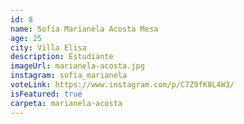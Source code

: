 ```yaml
---
id: 8
name: Sofía Marianela Acosta Mesa
age: 25
city: Villa Elisa
description: Estudiante
imageUrl: marianela-acosta.jpg
instagram: sofia_marianela
voteLink: https://www.instagram.com/p/C7Z9fK8L4W3/
isFeatured: true
carpeta: marianela-acosta
---
```

